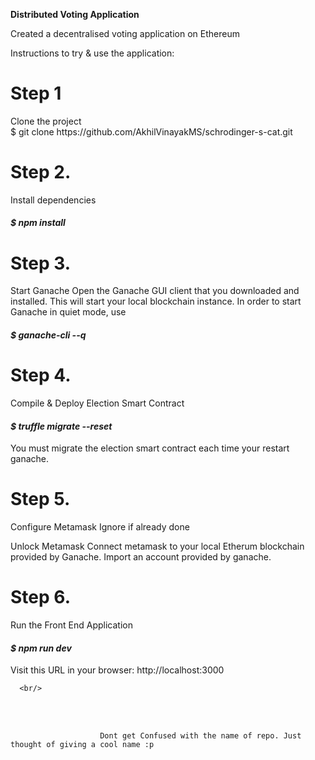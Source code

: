 <b>Distributed Voting Application</b>

Created a decentralised voting application on Ethereum 

Instructions to try & use the application:

<h1>Step 1</h1>
Clone the project
<br/>
$ git clone https://github.com/AkhilVinayakMS/schrodinger-s-cat.git 
<br/>
<h1>Step 2.</h1>

Install dependencies

<h4><i>$ npm install </h4></i>


<h1>Step 3.</h1>
  
 Start Ganache
Open the Ganache GUI client that you downloaded and installed. This will start your local blockchain instance.
In order to start Ganache in quiet mode, use

 <h4><i>$ ganache-cli --q</h4></i>

<h1>Step 4.</h1>

Compile & Deploy Election Smart Contract

<h4><i>$ truffle migrate --reset </h4></i>
  
You must migrate the election smart contract each time your restart ganache.

<h1>Step 5.</h1> 

Configure Metamask
Ignore if already done

Unlock Metamask
Connect metamask to your local Etherum blockchain provided by Ganache.
Import an account provided by ganache.

<h1>Step 6.</h1> 
Run the Front End Application
<h4><i> $ npm run dev  </h4></i>
Visit this URL in your browser:
                          http://localhost:3000
                          
      <br/>   
   <br/> 
   <br/>                      
                          
                        Dont get Confused with the name of repo. Just thought of giving a cool name :p 
    






